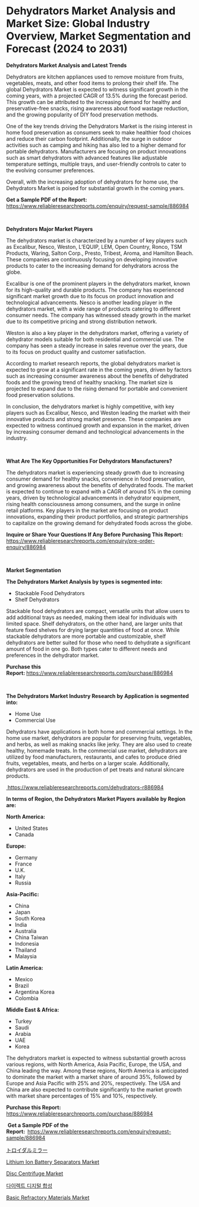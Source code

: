 <p><h1>Dehydrators Market Analysis and Market Size: Global Industry Overview, Market Segmentation and Forecast (2024 to 2031)</h1></p><p><strong>Dehydrators Market Analysis and Latest Trends</strong></p>
<p><p>Dehydrators are kitchen appliances used to remove moisture from fruits, vegetables, meats, and other food items to prolong their shelf life. The global Dehydrators Market is expected to witness significant growth in the coming years, with a projected CAGR of 13.5% during the forecast period. This growth can be attributed to the increasing demand for healthy and preservative-free snacks, rising awareness about food wastage reduction, and the growing popularity of DIY food preservation methods.</p><p>One of the key trends driving the Dehydrators Market is the rising interest in home food preservation as consumers seek to make healthier food choices and reduce their carbon footprint. Additionally, the surge in outdoor activities such as camping and hiking has also led to a higher demand for portable dehydrators. Manufacturers are focusing on product innovations such as smart dehydrators with advanced features like adjustable temperature settings, multiple trays, and user-friendly controls to cater to the evolving consumer preferences.</p><p>Overall, with the increasing adoption of dehydrators for home use, the Dehydrators Market is poised for substantial growth in the coming years.</p></p>
<p><strong>Get a Sample PDF of the Report:&nbsp;</strong> <a href="https://www.reliableresearchreports.com/enquiry/request-sample/886984">https://www.reliableresearchreports.com/enquiry/request-sample/886984</a></p>
<p>&nbsp;</p>
<p><strong>Dehydrators Major Market Players</strong></p>
<p><p>The dehydrators market is characterized by a number of key players such as Excalibur, Nesco, Weston, L’EQUIP, LEM, Open Country, Ronco, TSM Products, Waring, Salton Corp., Presto, Tribest, Aroma, and Hamilton Beach. These companies are continuously focusing on developing innovative products to cater to the increasing demand for dehydrators across the globe.</p><p>Excalibur is one of the prominent players in the dehydrators market, known for its high-quality and durable products. The company has experienced significant market growth due to its focus on product innovation and technological advancements. Nesco is another leading player in the dehydrators market, with a wide range of products catering to different consumer needs. The company has witnessed steady growth in the market due to its competitive pricing and strong distribution network.</p><p>Weston is also a key player in the dehydrators market, offering a variety of dehydrator models suitable for both residential and commercial use. The company has seen a steady increase in sales revenue over the years, due to its focus on product quality and customer satisfaction.</p><p>According to market research reports, the global dehydrators market is expected to grow at a significant rate in the coming years, driven by factors such as increasing consumer awareness about the benefits of dehydrated foods and the growing trend of healthy snacking. The market size is projected to expand due to the rising demand for portable and convenient food preservation solutions.</p><p>In conclusion, the dehydrators market is highly competitive, with key players such as Excalibur, Nesco, and Weston leading the market with their innovative products and strong market presence. These companies are expected to witness continued growth and expansion in the market, driven by increasing consumer demand and technological advancements in the industry.</p></p>
<p>&nbsp;</p>
<p><strong>What Are The Key Opportunities For Dehydrators Manufacturers?</strong></p>
<p><p>The dehydrators market is experiencing steady growth due to increasing consumer demand for healthy snacks, convenience in food preservation, and growing awareness about the benefits of dehydrated foods. The market is expected to continue to expand with a CAGR of around 5% in the coming years, driven by technological advancements in dehydrator equipment, rising health consciousness among consumers, and the surge in online retail platforms. Key players in the market are focusing on product innovations, expanding their product portfolios, and strategic partnerships to capitalize on the growing demand for dehydrated foods across the globe.</p></p>
<p><strong>Inquire or Share Your Questions If Any Before Purchasing This Report:</strong> <a href="https://www.reliableresearchreports.com/enquiry/pre-order-enquiry/886984">https://www.reliableresearchreports.com/enquiry/pre-order-enquiry/886984</a></p>
<p>&nbsp;</p>
<p><strong>Market Segmentation</strong></p>
<p><strong>The Dehydrators Market Analysis by types is segmented into:</strong></p>
<p><ul><li>Stackable Food Dehydrators</li><li>Shelf Dehydrators</li></ul></p>
<p><p>Stackable food dehydrators are compact, versatile units that allow users to add additional trays as needed, making them ideal for individuals with limited space. Shelf dehydrators, on the other hand, are larger units that feature fixed shelves for drying larger quantities of food at once. While stackable dehydrators are more portable and customizable, shelf dehydrators are better suited for those who need to dehydrate a significant amount of food in one go. Both types cater to different needs and preferences in the dehydrator market.</p></p>
<p><strong>Purchase this Report:&nbsp;</strong><a href="https://www.reliableresearchreports.com/purchase/886984">https://www.reliableresearchreports.com/purchase/886984</a></p>
<p>&nbsp;</p>
<p><strong>The Dehydrators Market Industry Research by Application is segmented into:</strong></p>
<p><ul><li>Home Use</li><li>Commercial Use</li></ul></p>
<p><p>Dehydrators have applications in both home and commercial settings. In the home use market, dehydrators are popular for preserving fruits, vegetables, and herbs, as well as making snacks like jerky. They are also used to create healthy, homemade treats. In the commercial use market, dehydrators are utilized by food manufacturers, restaurants, and cafes to produce dried fruits, vegetables, meats, and herbs on a larger scale. Additionally, dehydrators are used in the production of pet treats and natural skincare products.</p></p>
<p><a href="https://www.reliableresearchreports.com/dehydrators-r886984">&nbsp;https://www.reliableresearchreports.com/dehydrators-r886984</a></p>
<p><strong>In terms of Region, the Dehydrators Market Players available by Region are:</strong></p>
<p>
    <p> <strong> North America: </strong>
        <ul>
            <li>United States</li>
            <li>Canada</li>
        </ul>
        </p> 
    <p> <strong> Europe: </strong>
        <ul>
            <li>Germany</li>
            <li>France</li>
            <li>U.K.</li>
            <li>Italy</li>
            <li>Russia</li>
        </ul>
        </p> 
    <p> <strong> Asia-Pacific: </strong>
        <ul>
            <li>China</li>
            <li>Japan</li>
            <li>South Korea</li>
            <li>India</li>
            <li>Australia</li>
            <li>China Taiwan</li>
            <li>Indonesia</li>
            <li>Thailand</li>
            <li>Malaysia</li>
        </ul>
        </p> 
    <p> <strong> Latin America: </strong>
        <ul>
            <li>Mexico</li>
            <li>Brazil</li>
            <li>Argentina Korea</li>
            <li>Colombia</li>
        </ul>
        </p> 
    <p> <strong> Middle East & Africa: </strong>
        <ul>
            <li>Turkey</li>
            <li>Saudi</li>
            <li>Arabia</li>
            <li>UAE</li>
            <li>Korea</li>
        </ul>
    </p>
    </p>
<p><p>The dehydrators market is expected to witness substantial growth across various regions, with North America, Asia Pacific, Europe, the USA, and China leading the way. Among these regions, North America is anticipated to dominate the market with a market share of around 35%, followed by Europe and Asia Pacific with 25% and 20%, respectively. The USA and China are also expected to contribute significantly to the market growth with market share percentages of 15% and 10%, respectively.</p></p>
<p><strong>Purchase this Report: </strong><a href="https://www.reliableresearchreports.com/purchase/886984">https://www.reliableresearchreports.com/purchase/886984</a></p>
<p>&nbsp;<strong>Get a Sample PDF of the Report:&nbsp;&nbsp;</strong><a href="https://www.reliableresearchreports.com/enquiry/request-sample/886984">https://www.reliableresearchreports.com/enquiry/request-sample/886984</a></p>
<p><strong></strong></p>
<p><p><a href="https://github.com/joaejkdzgyljvo6/Market-Research-Report-List-1/blob/main/203801828527.md">トロイダルミラー</a></p><p><a href="https://issuu.com/reportprime-2/docs/lithium-ion-battery-separators-market-size-2030.pp">Lithium Ion Battery Separators Market</a></p><p><a href="https://github.com/pjcfca/Market-Research-Report-List-2/blob/main/disc-centrifuge-market.md">Disc Centrifuge Market</a></p><p><a href="https://github.com/vsap75a286l/Market-Research-Report-List-1/blob/main/783821226023.md">다이렉트 디지털 합성</a></p><p><a href="https://issuu.com/reportprime-2/docs/basic-refractory-materials-market-size-2030.pptx">Basic Refractory Materials Market</a></p></p>